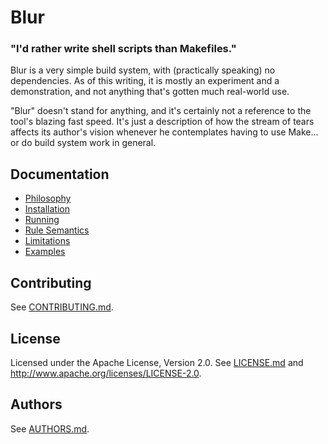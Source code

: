 Blur
====

### "I'd rather write shell scripts than Makefiles."

Blur is a very simple build system, with (practically speaking) no
dependencies. As of this writing, it is mostly an experiment and a
demonstration, and not anything that's gotten much real-world use.

"Blur" doesn't stand for anything, and it's certainly not a reference to
the tool's blazing fast speed. It's just a description of how
the stream of tears affects its author's vision whenever he contemplates
having to use Make... or do build system work in general.


Documentation
-------------

* [Philosophy](docs/philosophy.md)
* [Installation](docs/installation.md)
* [Running](docs/running.md)
* [Rule Semantics](docs/rules.md)
* [Limitations](docs/limitations.md)
* [Examples](docs/examples.md)

Contributing
------------

See [CONTRIBUTING.md](CONTRIBUTING.md).

License
-------

Licensed under the Apache License, Version 2.0. See [LICENSE.md](LICENSE.md)
and <http://www.apache.org/licenses/LICENSE-2.0>.

Authors
-------

See [AUTHORS.md](AUTHORS.md).
